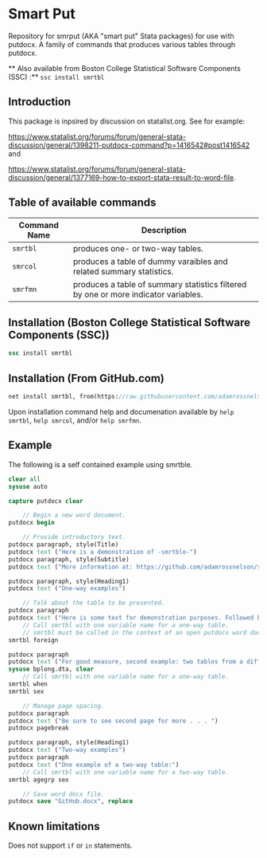 # Smart Put
Repository for smrput (AKA "smart put" Stata packages) for use with putdocx. A family of commands that produces various tables through putdocx.

** Also available from Boston College Statistical Software Components (SSC) :** `ssc install smrtbl`

## Introduction

This package is inpsired by discussion on statalist.org. See for example: 

https://www.statalist.org/forums/forum/general-stata-discussion/general/1398211-putdocx-command?p=1416542#post1416542 and

https://www.statalist.org/forums/forum/general-stata-discussion/general/1377169-how-to-export-stata-result-to-word-file.

## Table of available commands


Command Name | Description
-------------|------------
`smrtbl` | produces one- or two-way tables. 
`smrcol` | produces a table of dummy varaibles and related summary statistics. 
`smrfmn` | produces a table of summary statistics filtered by one or more indicator variables.

## Installation (Boston College Statistical Software Components (SSC))

```Stata
ssc install smrtbl
```

## Installation (From GitHub.com)

```Stata
net install smrtbl, from(https://raw.githubusercontent.com/adamrossnelson/smrput/master/)
```

Upon installation command help and documenation available by `help smrtbl`, `help smrcol`, and/or `help smrfmn`.

## Example

The following is a self contained example using smrtble.

```Stata
clear all
sysuse auto

capture putdocx clear

    // Begin a new word document.
putdocx begin

    // Provide introductory text.
putdocx paragraph, style(Title)
putdocx text ("Here is a demonstration of -smrtble-")
putdocx paragraph, style(Subtitle)
putdocx text ("More information at: https://github.com/adamrossnelson/smrput")

putdocx paragraph, style(Heading1)
putdocx text ("One-way examples")

    // Talk about the table to be presented.
putdocx paragraph
putdocx text ("Here is some text for demonstration purposes. Followed by a table:")
    // Call smrtbl with one variable name for a one-way table.
    // smrtbl must be called in the context of an open putdocx word document.
smrtbl foreign

putdocx paragraph
putdocx text ("For good measure, second example: two tables from a different data set:")
sysuse bplong.dta, clear
    // Call smrtbl with one variable name for a one-way table.
smrtbl when
smrtbl sex

    // Manage page spacing.
putdocx paragraph
putdocx text ("Be sure to see second page for more . . . ")
putdocx pagebreak

putdocx paragraph, style(Heading1)
putdocx text ("Two-way examples")
putdocx paragraph
putdocx text ("One example of a two-way table:")
    // Call smrtbl with one variable name for a two-way table.
smrtbl agegrp sex

    // Save word docx file.
putdocx save "GitHub.docx", replace
```

## Known limitations

Does not support `if` or `in` statements.